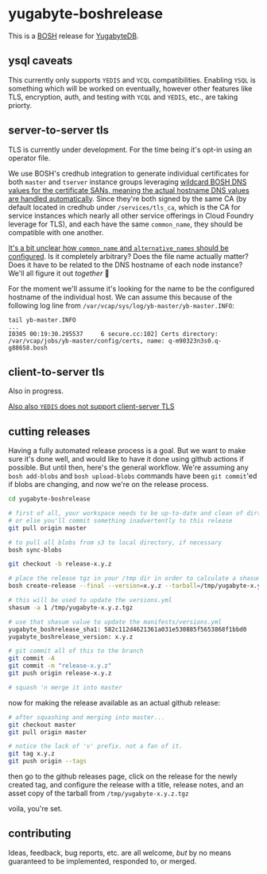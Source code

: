 # yugabyte-boshrelease

This is a [BOSH](http://bosh.io/) release for [YugabyteDB](https://github.com/yugabyte/yugabyte-db).

## ysql caveats

This currently only supports `YEDIS` and `YCQL` compatibilities. Enabling `YSQL` is something which will be worked on eventually, however other features like TLS, encryption, auth, and testing with `YCQL` and `YEDIS`, etc., are taking priorty.

## server-to-server tls

TLS is currently under development. For the time being it's opt-in using an operator file.

We use BOSH's credhub integration to generate individual certificates for both `master` and `tserver` instance groups leveraging [wildcard BOSH DNS values for the certificate SANs, meaning the actual hostname DNS values are handled automatically](https://bosh.io/docs/dns/). Since they're both signed by the same CA (by default located in credhub under `/services/tls_ca`, which is the CA for service instances which nearly all other service offerings in Cloud Foundry leverage for TLS), and each have the same `common_name`, they should be compatible with one another.

[It's a bit unclear how `common_name` and `alternative_names` should be configured](https://docs.yugabyte.com/latest/secure/tls-encryption/server-certificates/). Is it completely arbitrary? Does the file name actually matter? Does it have to be related to the DNS hostname of each node instance? We'll all figure it out _together_ 💖

For the moment we'll assume it's looking for the name to be the configured hostname of the individual host. We can assume this because of the following log line from `/var/vcap/sys/log/yb-master/yb-master.INFO`:

```log
tail yb-master.INFO
...
I0305 00:19:30.295537     6 secure.cc:102] Certs directory: /var/vcap/jobs/yb-master/config/certs, name: q-m90323n3s0.q-g88658.bosh
```

## client-to-server tls

Also in progress.

[Also also `YEDIS` does not support client-server TLS](https://docs.yugabyte.com/latest/secure/tls-encryption/)

## cutting releases

Having a fully automated release process is a goal. But we want to make sure it's done well, and would like to have it done using github actions if possible. But until then, here's the general workflow. We're assuming any `bosh add-blobs` and `bosh upload-blobs` commands have been `git commit`'ed if blobs are changing, and now we're on the release process.

```sh
cd yugabyte-boshrelease

# first of all, your workspace needs to be up-to-date and clean of dirty commits,
# or else you'll commit something inadvertently to this release
git pull origin master

# to pull all blobs from s3 to local directory, if necessary
bosh sync-blobs

git checkout -b release-x.y.z

# place the release tgz in your /tmp dir in order to calculate a shasum on it, and to upload to a github release
bosh create-release --final --version=x.y.z --tarball=/tmp/yugabyte-x.y.z.tgz

# this will be used to update the versions.yml
shasum -a 1 /tmp/yugabyte-x.y.z.tgz

# use that shasum value to update the manifests/versions.yml
yugabyte_boshrelease_sha1: 582c112d4621361a031e530885f5653868f1bbd0
yugabyte_boshrelease_version: x.y.z

# git commit all of this to the branch
git commit -A
git commit -m "release-x.y.z"
git push origin release-x.y.z

# squash 'n merge it into master
```

now for making the release available as an actual github release:

```sh
# after squashing and merging into master...
git checkout master
git pull origin master

# notice the lack of 'v' prefix. not a fan of it.
git tag x.y.z
git push origin --tags
```

then go to the github releases page, click on the release for the newly created tag, and configure the release with a title, release notes, and an asset copy of the tarball from `/tmp/yugabyte-x.y.z.tgz`

voila, you're set.

## contributing

Ideas, feedback, bug reports, etc. are all welcome, _but_ by no means guaranteed to be implemented, responded to, or merged.
